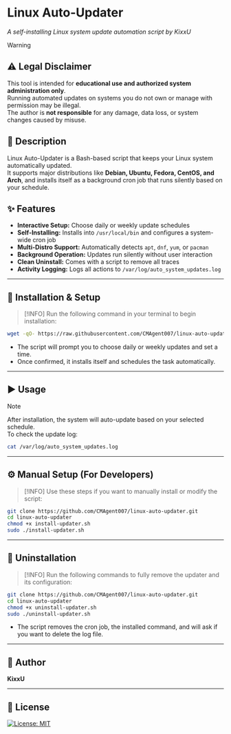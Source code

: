 # Linux Auto-Updater  
*A self-installing Linux system update automation script by KixxU*

> [!WARNING]
> ## ⚠️ Legal Disclaimer  
> This tool is intended for **educational use and authorized system administration only**.  
> Running automated updates on systems you do not own or manage with permission may be illegal.  
> The author is **not responsible** for any damage, data loss, or system changes caused by misuse.

## 📝 Description  
Linux Auto-Updater is a Bash-based script that keeps your Linux system automatically updated.  
It supports major distributions like **Debian, Ubuntu, Fedora, CentOS, and Arch**, and installs itself as a background cron job that runs silently based on your schedule.

## ✨ Features  
- **Interactive Setup:** Choose daily or weekly update schedules  
- **Self-Installing:** Installs into `/usr/local/bin` and configures a system-wide cron job  
- **Multi-Distro Support:** Automatically detects `apt`, `dnf`, `yum`, or `pacman`  
- **Background Operation:** Updates run silently without user interaction  
- **Clean Uninstall:** Comes with a script to remove all traces  
- **Activity Logging:** Logs all actions to `/var/log/auto_system_updates.log`

---

## 🚀 Installation & Setup

> [!INFO]
> Run the following command in your terminal to begin installation:

```bash
wget -qO- https://raw.githubusercontent.com/CMAgent007/linux-auto-updater/main/install-updater.sh | sudo bash
```

- The script will prompt you to choose daily or weekly updates and set a time.
- Once confirmed, it installs itself and schedules the task automatically.

---

## ▶️ Usage

> [!NOTE]
> After installation, the system will auto-update based on your selected schedule.  
> To check the update log:

```bash
cat /var/log/auto_system_updates.log
```

---

## ⚙️ Manual Setup (For Developers)

> [!INFO]
> Use these steps if you want to manually install or modify the script:

```bash
git clone https://github.com/CMAgent007/linux-auto-updater.git
cd linux-auto-updater
chmod +x install-updater.sh
sudo ./install-updater.sh
```

---

## 🧹 Uninstallation

> [!INFO]
> Run the following commands to fully remove the updater and its configuration:

```bash
git clone https://github.com/CMAgent007/linux-auto-updater.git
cd linux-auto-updater
chmod +x uninstall-updater.sh
sudo ./uninstall-updater.sh
```

- The script removes the cron job, the installed command, and will ask if you want to delete the log file.

---

## 👤 Author  
**KixxU**

---

## 📄 License  
[![License: MIT](https://img.shields.io/badge/License-MIT-yellow.svg)](https://github.com/CMAgent007/linux-auto-updater/blob/master/LICENSE)
